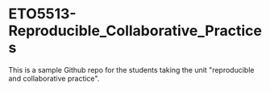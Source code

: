 # ETO5513-Reproducible_Collaborative_Practices

This is a sample Github repo for the students taking the unit "reproducible and collaborative practice". 
